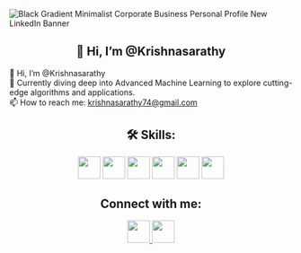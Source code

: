![Black Gradient Minimalist Corporate Business Personal Profile New LinkedIn Banner](https://github.com/user-attachments/assets/b11f118a-2e1d-4f8c-a086-afcb243f90a0)

<h2 align="center">👋 Hi, I’m @Krishnasarathy</h2>

👋 Hi, I’m @Krishnasarathy  
🌱 Currently diving deep into Advanced Machine Learning to explore cutting-edge algorithms and applications.  
📫 How to reach me: krishnasarathy74@gmail.com  


<h2 align="center">🛠 Skills:</h2>
<p align="center">
  <img src="https://img.shields.io/badge/Python-3776AB?style=flat-square&logo=python&logoColor=white" height="40">
  <img src="https://img.shields.io/badge/Java-007396?style=flat-square&logo=coffeescript&logoColor=white" height="40">
  <img src="https://img.shields.io/badge/SQL-4479A1?style=flat-square&logo=mysql&logoColor=white" height="40">
  <img src="https://img.shields.io/badge/Machine%20Learning-FF6F00?style=flat-square&logo=tensorflow&logoColor=white" height="40">
  <img src="https://img.shields.io/badge/Git-F05032?style=flat-square&logo=git&logoColor=white" height="40">
  <img src="https://img.shields.io/badge/Spring%20Boot-6DB33F?style=flat-square&logo=springboot&logoColor=white" height="40">

</p>


<h2 align="center">Connect with me:</h2>
<p align="center">
  <a href="[https://www.linkedin.com/in/your-linkedin-profile](https://www.linkedin.com/in/krishnasarathy-s-k-29b445230/)" target="_blank">
    <img src="https://img.shields.io/badge/LinkedIn-0A66C2?style=flat-square&logo=linkedin&logoColor=white" height="40">
  </a>
  <a href="https://leetcode.com/u/Krishna_KS/" target="_blank">
    <img src="https://img.shields.io/badge/LeetCode-FFA116?style=flat-square&logo=leetcode&logoColor=white" height="40">
  </a>
</p>
